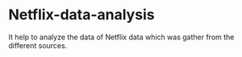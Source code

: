 # Netflix-data-analysis
It help to analyze the data of Netflix data which was gather from the different sources.
